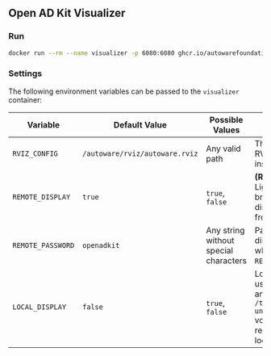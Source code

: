## Open AD Kit Visualizer

### Run

```bash
docker run --rm --name visualizer -p 6080:6080 ghcr.io/autowarefoundation/autoware-tools:visualizer
```

### Settings

The following environment variables can be passed to the `visualizer` container:

| Variable          | Default Value                  | Possible Values | Description                                                                                                                            |
| ----------------- | ------------------------------ | --------------- | -------------------------------------------------------------------------------------------------------------------------------------- |
| `RVIZ_CONFIG`     | `/autoware/rviz/autoware.rviz` | Any valid path  | The full path to the RViz configuration file inside the container                                                                      |
| `REMOTE_DISPLAY`  | `true`                         | `true`, `false` | **(Recommended)** Light-weight and browser-based RViz display, accessible from any device.                                            |
| `REMOTE_PASSWORD` | `openadkit`                    | Any string without special characters     | Password for remote display (only used when `REMOTE_DISPLAY=true`).                                                                   |
| `LOCAL_DISPLAY`   | `false`                        | `true`, `false` | Local RViz display, useful for debugging and development. `/tmp/.X11-unix:/tmp/.X11-unix` volume mount required to enable local display.         |